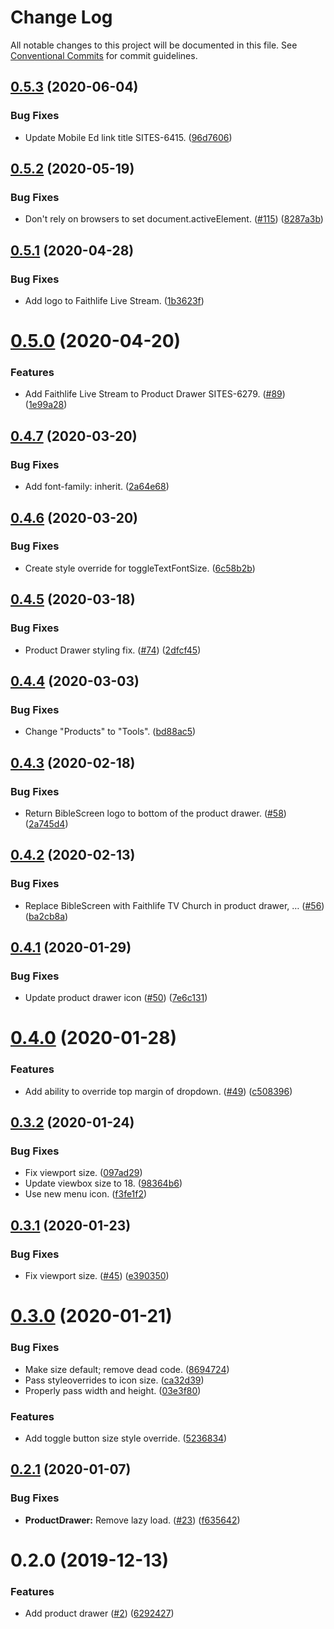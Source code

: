 # Change Log

All notable changes to this project will be documented in this file.
See [Conventional Commits](https://conventionalcommits.org) for commit guidelines.

## [0.5.3](https://git.faithlife.dev/Logos/FaithlifeEquipment/compare/@faithlife/product-drawer@0.5.2...@faithlife/product-drawer@0.5.3) (2020-06-04)


### Bug Fixes

* Update Mobile Ed link title SITES-6415. ([96d7606](https://git.faithlife.dev/Logos/FaithlifeEquipment/commits/96d7606cda21890263e6b780c61c1f26bd4662da))





## [0.5.2](https://git.faithlife.dev/Logos/FaithlifeEquipment/compare/@faithlife/product-drawer@0.5.1...@faithlife/product-drawer@0.5.2) (2020-05-19)


### Bug Fixes

* Don't rely on browsers to set document.activeElement. ([#115](https://git.faithlife.dev/Logos/FaithlifeEquipment/issues/115)) ([8287a3b](https://git.faithlife.dev/Logos/FaithlifeEquipment/commits/8287a3beba907745f1662bf8f41bdd20a0ec6358))





## [0.5.1](https://git.faithlife.dev/Logos/FaithlifeEquipment/compare/@faithlife/product-drawer@0.5.0...@faithlife/product-drawer@0.5.1) (2020-04-28)


### Bug Fixes

* Add logo to Faithlife Live Stream. ([1b3623f](https://git.faithlife.dev/Logos/FaithlifeEquipment/commits/1b3623f7c2c87cec8a1cd5006368a9c1233a4c13))





# [0.5.0](https://git.faithlife.dev/Logos/FaithlifeEquipment/compare/@faithlife/product-drawer@0.4.7...@faithlife/product-drawer@0.5.0) (2020-04-20)


### Features

* Add Faithlife Live Stream to Product Drawer SITES-6279. ([#89](https://git.faithlife.dev/Logos/FaithlifeEquipment/issues/89)) ([1e99a28](https://git.faithlife.dev/Logos/FaithlifeEquipment/commits/1e99a2807b83b6d760628afef7eb6bf9d6354021))





## [0.4.7](https://git.faithlife.dev/Logos/FaithlifeEquipment/compare/@faithlife/product-drawer@0.4.6...@faithlife/product-drawer@0.4.7) (2020-03-20)


### Bug Fixes

* Add font-family: inherit. ([2a64e68](https://git.faithlife.dev/Logos/FaithlifeEquipment/commits/2a64e68e6ba0bb8e0a0fb81b2d98f0d6bb8d6325))





## [0.4.6](https://git.faithlife.dev/Logos/FaithlifeEquipment/compare/@faithlife/product-drawer@0.4.5...@faithlife/product-drawer@0.4.6) (2020-03-20)


### Bug Fixes

* Create style override for toggleTextFontSize. ([6c58b2b](https://git.faithlife.dev/Logos/FaithlifeEquipment/commits/6c58b2b41269d9c578ee081fa76838ed499f89c3))





## [0.4.5](https://git.faithlife.dev/Logos/FaithlifeEquipment/compare/@faithlife/product-drawer@0.4.4...@faithlife/product-drawer@0.4.5) (2020-03-18)


### Bug Fixes

* Product Drawer styling fix. ([#74](https://git.faithlife.dev/Logos/FaithlifeEquipment/issues/74)) ([2dfcf45](https://git.faithlife.dev/Logos/FaithlifeEquipment/commits/2dfcf45f251f31b7557ac0088af72d979e04f211))





## [0.4.4](https://git.faithlife.dev/Logos/FaithlifeEquipment/compare/@faithlife/product-drawer@0.4.3...@faithlife/product-drawer@0.4.4) (2020-03-03)


### Bug Fixes

* Change "Products" to "Tools". ([bd88ac5](https://git.faithlife.dev/Logos/FaithlifeEquipment/commits/bd88ac5feb2d54a9e3ca68d97ca6f5ffe8aadc80))





## [0.4.3](https://git.faithlife.dev/Logos/FaithlifeEquipment/compare/@faithlife/product-drawer@0.4.2...@faithlife/product-drawer@0.4.3) (2020-02-18)


### Bug Fixes

* Return BibleScreen logo to bottom of the product drawer. ([#58](https://git.faithlife.dev/Logos/FaithlifeEquipment/issues/58)) ([2a745d4](https://git.faithlife.dev/Logos/FaithlifeEquipment/commits/2a745d4dcb0332b77ffb72b7105edce9581dc9f8))





## [0.4.2](https://git.faithlife.dev/Logos/FaithlifeEquipment/compare/@faithlife/product-drawer@0.4.1...@faithlife/product-drawer@0.4.2) (2020-02-13)


### Bug Fixes

* Replace BibleScreen with Faithlife TV Church in product drawer, … ([#56](https://git.faithlife.dev/Logos/FaithlifeEquipment/issues/56)) ([ba2cb8a](https://git.faithlife.dev/Logos/FaithlifeEquipment/commits/ba2cb8a9c05b30b01dcbbca5c3501bdd88d01e12))





## [0.4.1](https://git.faithlife.dev/Logos/FaithlifeEquipment/compare/@faithlife/product-drawer@0.4.0...@faithlife/product-drawer@0.4.1) (2020-01-29)


### Bug Fixes

* Update product drawer icon ([#50](https://git.faithlife.dev/Logos/FaithlifeEquipment/issues/50)) ([7e6c131](https://git.faithlife.dev/Logos/FaithlifeEquipment/commits/7e6c131362e954bf891fe8072b9702f383b5372c))





# [0.4.0](https://git.faithlife.dev/Logos/FaithlifeEquipment/compare/@faithlife/product-drawer@0.3.2...@faithlife/product-drawer@0.4.0) (2020-01-28)


### Features

* Add ability to override top margin of dropdown. ([#49](https://git.faithlife.dev/Logos/FaithlifeEquipment/issues/49)) ([c508396](https://git.faithlife.dev/Logos/FaithlifeEquipment/commits/c5083962168e077839fd204b2d4dacce97320874))





## [0.3.2](https://git.faithlife.dev/Logos/FaithlifeEquipment/compare/@faithlife/product-drawer@0.3.1...@faithlife/product-drawer@0.3.2) (2020-01-24)


### Bug Fixes

* Fix viewport size. ([097ad29](https://git.faithlife.dev/Logos/FaithlifeEquipment/commits/097ad29de6e93434400f1c78772e28e40afdd1d0))
* Update viewbox size to 18. ([98364b6](https://git.faithlife.dev/Logos/FaithlifeEquipment/commits/98364b6f7c57566cc82afb17aadf19b9d1baab36))
* Use new menu icon. ([f3fe1f2](https://git.faithlife.dev/Logos/FaithlifeEquipment/commits/f3fe1f26f168c4ec8e159acbdd43ca794e1845b3))





## [0.3.1](https://git.faithlife.dev/Logos/FaithlifeEquipment/compare/@faithlife/product-drawer@0.3.0...@faithlife/product-drawer@0.3.1) (2020-01-23)


### Bug Fixes

* Fix viewport size. ([#45](https://git.faithlife.dev/Logos/FaithlifeEquipment/issues/45)) ([e390350](https://git.faithlife.dev/Logos/FaithlifeEquipment/commits/e3903500c74826e6b59d287fee3380f012b34f86))





# [0.3.0](https://git.faithlife.dev/Logos/FaithlifeEquipment/compare/@faithlife/product-drawer@0.2.1...@faithlife/product-drawer@0.3.0) (2020-01-21)


### Bug Fixes

* Make size default; remove dead code. ([8694724](https://git.faithlife.dev/Logos/FaithlifeEquipment/commits/8694724d52af17e38d0388c7d5c9ba1148641a5a))
* Pass styleoverrides to icon size. ([ca32d39](https://git.faithlife.dev/Logos/FaithlifeEquipment/commits/ca32d398e31bc4b61d7dba3384aadb52148fa94f))
* Properly pass width and height. ([03e3f80](https://git.faithlife.dev/Logos/FaithlifeEquipment/commits/03e3f8098ba7bf282dec79800cb3dd4af70d5698))


### Features

* Add toggle button size style override. ([5236834](https://git.faithlife.dev/Logos/FaithlifeEquipment/commits/52368340fc8ae6069851b839ebc0fec71b253970))





## [0.2.1](https://git.faithlife.dev/Logos/FaithlifeEquipment/compare/@faithlife/product-drawer@0.2.0...@faithlife/product-drawer@0.2.1) (2020-01-07)


### Bug Fixes

* **ProductDrawer:** Remove lazy load. ([#23](https://git.faithlife.dev/Logos/FaithlifeEquipment/issues/23)) ([f635642](https://git.faithlife.dev/Logos/FaithlifeEquipment/commits/f635642720570bb15763a377a120f2de9f31924c))





# 0.2.0 (2019-12-13)


### Features

* Add product drawer ([#2](https://git.faithlife.dev/Logos/FaithlifeEquipment/issues/2)) ([6292427](https://git.faithlife.dev/Logos/FaithlifeEquipment/commits/62924270ce5dc488b90afdf953622a1771df2a6b))
